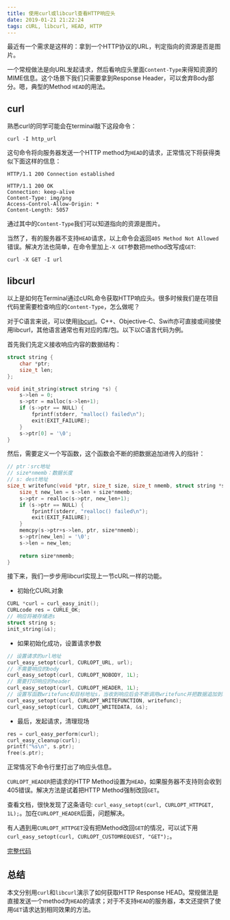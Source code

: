 ```yaml
---
title: 使用curl或libcurl查看HTTP响应头
date: 2019-01-21 21:22:24
tags: cURL, libcurl, HEAD, HTTP
---
```


最近有一个需求是这样的：拿到一个HTTP协议的URL，判定指向的资源是否是图片。  

一个常规做法是向URL发起请求，然后看响应头里面`Content-Type`来得知资源的MIME信息。这个场景下我们只需要拿到Response Header，可以舍弃Body部分。嗯，典型的Method `HEAD`的用法。  
  
## curl  
  
熟悉curl的同学可能会在terminal敲下这段命令：  

```
curl -I http_url
```

这句命令将向服务器发送一个HTTP method为`HEAD`的请求，正常情况下将获得类似下面这样的信息：  

```
HTTP/1.1 200 Connection established

HTTP/1.1 200 OK
Connection: keep-alive
Content-Type: img/png
Access-Control-Allow-Origin: *
Content-Length: 5057
```

通过其中的`Content-Type`我们可以知道指向的资源是图片。  

当然了，有的服务器不支持`HEAD`请求，以上命令会返回`405 Method Not Allowed`错误。解决方法也简单，在命令里加上`-X GET`参数把method改写成`GET`:  

```
curl -X GET -I url
```

## libcurl  

以上是如何在Terminal通过cURL命令获取HTTP响应头。很多时候我们是在项目代码里需要检查响应的`Content-Type`，怎么做呢？  

对于C语言来说，可以使用[libcurl](https://curl.haxx.se/libcurl/)。C++、Objective-C、Swift亦可直接或间接使用libcurl，其他语言通常也有对应的库/包。以下以C语言代码为例。    

首先我们先定义接收响应内容的数据结构：  

```c
struct string {
    char *ptr;
    size_t len;
};

void init_string(struct string *s) {
    s->len = 0;
    s->ptr = malloc(s->len+1);
    if (s->ptr == NULL) {
        fprintf(stderr, "malloc() failed\n");
        exit(EXIT_FAILURE);
    }
    s->ptr[0] = '\0';
}
```

然后，需要定义一个写函数，这个函数会不断的把数据追加进传入的指针：  

```c
// ptr：src地址
// size*nmemb：数据长度
// s: dest地址
size_t writefunc(void *ptr, size_t size, size_t nmemb, struct string *s) {
    size_t new_len = s->len + size*nmemb;
    s->ptr = realloc(s->ptr, new_len+1);
    if (s->ptr == NULL) {
        fprintf(stderr, "realloc() failed\n");
        exit(EXIT_FAILURE);
    }
    memcpy(s->ptr+s->len, ptr, size*nmemb);
    s->ptr[new_len] = '\0';
    s->len = new_len;
    
    return size*nmemb;
}
```

接下来，我们一步步用libcurl实现上一节cURL一样的功能。  

* 初始化CURL对象  

```c
CURL *curl = curl_easy_init();
CURLcode res = CURLE_OK;
// 响应将被存储进s
struct string s;
init_string(&s);
```

* 如果初始化成功，设置请求参数  

```c
// 设置请求的url地址
curl_easy_setopt(curl, CURLOPT_URL, url);
// 不需要响应的body
curl_easy_setopt(curl, CURLOPT_NOBODY, 1L);
// 需要打印响应的header
curl_easy_setopt(curl, CURLOPT_HEADER, 1L);
// 设置写函数writefunc和目标地址s，当收到响应后会不断调用writefunc并把数据追加到s指向的地址
curl_easy_setopt(curl, CURLOPT_WRITEFUNCTION, writefunc);
curl_easy_setopt(curl, CURLOPT_WRITEDATA, &s);
```

* 最后，发起请求，清理现场  

```c
res = curl_easy_perform(curl);
curl_easy_cleanup(curl);
printf("%s\n", s.ptr);
free(s.ptr);
```

正常情况下命令行里打出了响应头信息。  

`CURLOPT_HEADER`把请求的HTTP Method设置为`HEAD`，如果服务器不支持则会收到405错误。解决方法是试着把HTTP Method强制改回`GET`。  

查看文档，很快发现了这条语句: `curl_easy_setopt(curl, CURLOPT_HTTPGET, 1L);`。加在`CURLOPT_HEADER`后面，问题解决。  

有人遇到用`CURLOPT_HTTPGET`没有把Method改回`GET`的情况，可以试下用`curl_easy_setopt(curl, CURLOPT_CUSTOMREQUEST, "GET");`。  

[完整代码](https://gist.github.com/anthann/a0f21eea02a57b5f53f9551f49cc1017)

## 总结

本文分别用`curl`和`libcurl`演示了如何获取HTTP Response HEAD。常规做法是直接发送一个method为`HEAD`的请求；对于不支持`HEAD`的服务器，本文还提供了使用`GET`请求达到相同效果的方法。  